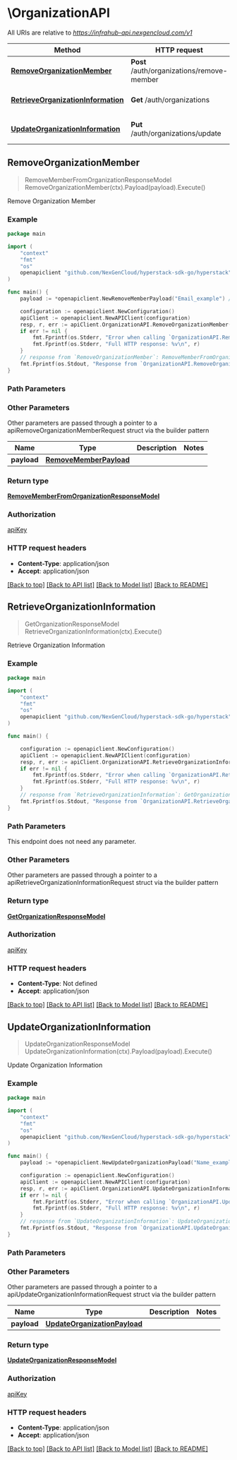 # \OrganizationAPI

All URIs are relative to *https://infrahub-api.nexgencloud.com/v1*

Method | HTTP request | Description
------------- | ------------- | -------------
[**RemoveOrganizationMember**](OrganizationAPI.md#RemoveOrganizationMember) | **Post** /auth/organizations/remove-member | Remove Organization Member
[**RetrieveOrganizationInformation**](OrganizationAPI.md#RetrieveOrganizationInformation) | **Get** /auth/organizations | Retrieve Organization Information
[**UpdateOrganizationInformation**](OrganizationAPI.md#UpdateOrganizationInformation) | **Put** /auth/organizations/update | Update Organization Information



## RemoveOrganizationMember

> RemoveMemberFromOrganizationResponseModel RemoveOrganizationMember(ctx).Payload(payload).Execute()

Remove Organization Member



### Example

```go
package main

import (
	"context"
	"fmt"
	"os"
	openapiclient "github.com/NexGenCloud/hyperstack-sdk-go/hyperstack"
)

func main() {
	payload := *openapiclient.NewRemoveMemberPayload("Email_example") // RemoveMemberPayload | 

	configuration := openapiclient.NewConfiguration()
	apiClient := openapiclient.NewAPIClient(configuration)
	resp, r, err := apiClient.OrganizationAPI.RemoveOrganizationMember(context.Background()).Payload(payload).Execute()
	if err != nil {
		fmt.Fprintf(os.Stderr, "Error when calling `OrganizationAPI.RemoveOrganizationMember``: %v\n", err)
		fmt.Fprintf(os.Stderr, "Full HTTP response: %v\n", r)
	}
	// response from `RemoveOrganizationMember`: RemoveMemberFromOrganizationResponseModel
	fmt.Fprintf(os.Stdout, "Response from `OrganizationAPI.RemoveOrganizationMember`: %v\n", resp)
}
```

### Path Parameters



### Other Parameters

Other parameters are passed through a pointer to a apiRemoveOrganizationMemberRequest struct via the builder pattern


Name | Type | Description  | Notes
------------- | ------------- | ------------- | -------------
 **payload** | [**RemoveMemberPayload**](RemoveMemberPayload.md) |  | 

### Return type

[**RemoveMemberFromOrganizationResponseModel**](RemoveMemberFromOrganizationResponseModel.md)

### Authorization

[apiKey](../README.md#apiKey)

### HTTP request headers

- **Content-Type**: application/json
- **Accept**: application/json

[[Back to top]](#) [[Back to API list]](../README.md#documentation-for-api-endpoints)
[[Back to Model list]](../README.md#documentation-for-models)
[[Back to README]](../README.md)


## RetrieveOrganizationInformation

> GetOrganizationResponseModel RetrieveOrganizationInformation(ctx).Execute()

Retrieve Organization Information



### Example

```go
package main

import (
	"context"
	"fmt"
	"os"
	openapiclient "github.com/NexGenCloud/hyperstack-sdk-go/hyperstack"
)

func main() {

	configuration := openapiclient.NewConfiguration()
	apiClient := openapiclient.NewAPIClient(configuration)
	resp, r, err := apiClient.OrganizationAPI.RetrieveOrganizationInformation(context.Background()).Execute()
	if err != nil {
		fmt.Fprintf(os.Stderr, "Error when calling `OrganizationAPI.RetrieveOrganizationInformation``: %v\n", err)
		fmt.Fprintf(os.Stderr, "Full HTTP response: %v\n", r)
	}
	// response from `RetrieveOrganizationInformation`: GetOrganizationResponseModel
	fmt.Fprintf(os.Stdout, "Response from `OrganizationAPI.RetrieveOrganizationInformation`: %v\n", resp)
}
```

### Path Parameters

This endpoint does not need any parameter.

### Other Parameters

Other parameters are passed through a pointer to a apiRetrieveOrganizationInformationRequest struct via the builder pattern


### Return type

[**GetOrganizationResponseModel**](GetOrganizationResponseModel.md)

### Authorization

[apiKey](../README.md#apiKey)

### HTTP request headers

- **Content-Type**: Not defined
- **Accept**: application/json

[[Back to top]](#) [[Back to API list]](../README.md#documentation-for-api-endpoints)
[[Back to Model list]](../README.md#documentation-for-models)
[[Back to README]](../README.md)


## UpdateOrganizationInformation

> UpdateOrganizationResponseModel UpdateOrganizationInformation(ctx).Payload(payload).Execute()

Update Organization Information



### Example

```go
package main

import (
	"context"
	"fmt"
	"os"
	openapiclient "github.com/NexGenCloud/hyperstack-sdk-go/hyperstack"
)

func main() {
	payload := *openapiclient.NewUpdateOrganizationPayload("Name_example") // UpdateOrganizationPayload | 

	configuration := openapiclient.NewConfiguration()
	apiClient := openapiclient.NewAPIClient(configuration)
	resp, r, err := apiClient.OrganizationAPI.UpdateOrganizationInformation(context.Background()).Payload(payload).Execute()
	if err != nil {
		fmt.Fprintf(os.Stderr, "Error when calling `OrganizationAPI.UpdateOrganizationInformation``: %v\n", err)
		fmt.Fprintf(os.Stderr, "Full HTTP response: %v\n", r)
	}
	// response from `UpdateOrganizationInformation`: UpdateOrganizationResponseModel
	fmt.Fprintf(os.Stdout, "Response from `OrganizationAPI.UpdateOrganizationInformation`: %v\n", resp)
}
```

### Path Parameters



### Other Parameters

Other parameters are passed through a pointer to a apiUpdateOrganizationInformationRequest struct via the builder pattern


Name | Type | Description  | Notes
------------- | ------------- | ------------- | -------------
 **payload** | [**UpdateOrganizationPayload**](UpdateOrganizationPayload.md) |  | 

### Return type

[**UpdateOrganizationResponseModel**](UpdateOrganizationResponseModel.md)

### Authorization

[apiKey](../README.md#apiKey)

### HTTP request headers

- **Content-Type**: application/json
- **Accept**: application/json

[[Back to top]](#) [[Back to API list]](../README.md#documentation-for-api-endpoints)
[[Back to Model list]](../README.md#documentation-for-models)
[[Back to README]](../README.md)

